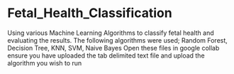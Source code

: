 # Fetal_Health_Classification
Using various Machine Learning Algorithms to classify fetal health and evaluating the results. The following algorithms were used; Random Forest, Decision Tree, KNN, SVM, Naive Bayes
Open these files in google collab ensure you have uploaded the tab delimited text file and upload the algorithm you wish to run

